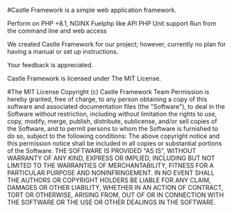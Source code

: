 #Castle Framework is a simple web application framework.

Perform on PHP +8.1, NGINX
Fuelphp like API
PHP Unit support
Run from the command line and web access

We created Castle Framework for our project; however, currently no plan for having a manual or set up instructions.

Your feedback is appreciated.

Castle Framework is licensed under The MIT License.

#The MIT License
Copyright (c) Castle Framework Team
Permission is hereby granted, free of charge, to any person obtaining a copy of this software and associated documentation files (the "Software"), to deal in the Software without restriction, including without limitation the rights to use, copy, modify, merge, publish, distribute, sublicense, and/or sell copies of the Software, and to permit persons to whom the Software is furnished to do so, subject to the following conditions:
The above copyright notice and this permission notice shall be included in all copies or substantial portions of the Software.
THE SOFTWARE IS PROVIDED "AS IS", WITHOUT WARRANTY OF ANY KIND, EXPRESS OR IMPLIED, INCLUDING BUT NOT LIMITED TO THE WARRANTIES OF MERCHANTABILITY, FITNESS FOR A PARTICULAR PURPOSE AND NONINFRINGEMENT. IN NO EVENT SHALL THE AUTHORS OR COPYRIGHT HOLDERS BE LIABLE FOR ANY CLAIM, DAMAGES OR OTHER LIABILITY, WHETHER IN AN ACTION OF CONTRACT, TORT OR OTHERWISE, ARISING FROM, OUT OF OR IN CONNECTION WITH THE SOFTWARE OR THE USE OR OTHER DEALINGS IN THE SOFTWARE.
